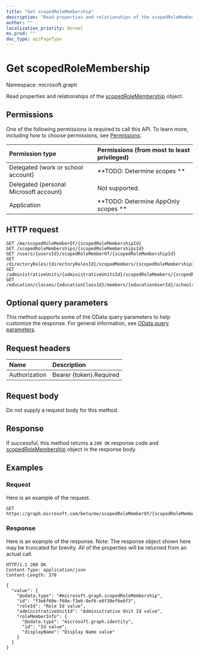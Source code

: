 ```yaml
---
title: "Get scopedRoleMembership"
description: "Read properties and relationships of the scopedRoleMembership object."
author: ""
localization_priority: Normal
ms.prod: ""
doc_type: apiPageType
---
```


# Get scopedRoleMembership

Namespace: microsoft.graph

Read properties and relationships of the [scopedRoleMembership](../resources/scopedrolemembership.md) object.

## Permissions
One of the following permissions is required to call this API. To learn more, including how to choose permissions, see [Permissions](/concepts/permissions-reference.md).

|Permission type|Permissions (from most to least privileged)|
|:---|:---|
|Delegated (work or school account)|**TODO: Determine scopes **|
|Delegated (personal Microsoft account)|Not supported.|
|Application|**TODO: Determine AppOnly scopes **|

## HTTP request
<!-- {
  "blockType": "ignored"
}
-->
``` http
GET /me/scopedRoleMemberOf/{scopedRoleMembershipId}
GET /scopedRoleMemberships/{scopedRoleMembershipsId}
GET /users/{usersId}/scopedRoleMemberOf/{scopedRoleMembershipId}
GET /directoryRoles/{directoryRolesId}/scopedMembers/{scopedRoleMembershipId}
GET /administrativeUnits/{administrativeUnitsId}/scopedRoleMembers/{scopedRoleMembershipId}
GET /education/classes/{educationClassId}/members/{educationUserId}/schools/{educationSchoolId}/administrativeUnit/scopedRoleMembers/{scopedRoleMembershipId}
```

## Optional query parameters
This method supports some of the OData query parameters to help customize the response. For general information, see [OData query parameters](/graph/query-parameters).

## Request headers
|Name|Description|
|:---|:---|
|Authorization|Bearer {token}.Required|

## Request body
Do not supply a request body for this method.

## Response
If successful, this method returns a `200 OK` response code and [scopedRoleMembership](../resources/scopedrolemembership.md) object in the response body.

## Examples

### Request
Here is an example of the request.
<!-- {
  "blockType": "request",
  "name": "get_scopedrolemembership"
}
-->
``` http
GET https://graph.microsoft.com/beta/me/scopedRoleMemberOf/{scopedRoleMembershipId}
```

### Response
Here is an example of the response. Note: The response object shown here may be truncated for brevity. All of the properties will be returned from an actual call.
<!-- {
  "blockType": "response",
  "truncated": true,
  "@odata.type": "microsoft.graph.scopedRoleMembership"
}
-->
``` http
HTTP/1.1 200 OK
Content-Type: application/json
Content-Length: 378

{
  "value": {
    "@odata.type": "#microsoft.graph.scopedRoleMembership",
    "id": "f3e6f60e-f60e-f3e6-0ef6-e6f30ef6e6f3",
    "roleId": "Role Id value",
    "administrativeUnitId": "Administrative Unit Id value",
    "roleMemberInfo": {
      "@odata.type": "microsoft.graph.identity",
      "id": "Id value",
      "displayName": "Display Name value"
    }
  }
}
```


